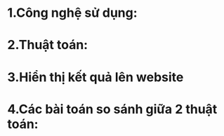 # 1.Công nghệ sử dụng:

# 2.Thuật toán:

# 3.Hiển thị kết quả lên website

# 4.Các bài toán so sánh giữa 2 thuật toán:
